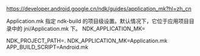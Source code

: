 https://developer.android.google.cn/ndk/guides/application_mk?hl=zh_cn

Application.mk 指定 ndk-build 的项目级设置。默认情况下，它位于应用项目目录中的 jni/Application.mk 下。
NDK_APPLICATION_MK=<file>

NDK_PROJECT_PATH=. NDK_APPLICATION_MK=Application.mk APP_BUILD_SCRIPT=Android.mk
